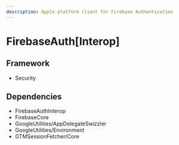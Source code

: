 ```yaml
---
description: Apple platform client for Firebase Authentication
---
```


# FirebaseAuth\[Interop]

## Framework

* Security

## Dependencies

* FirebaseAuthInterop
* FirebaseCore
* GoogleUtilities/AppDelegateSwizzler
* GoogleUtilities/Environment
* GTMSessionFetcher/Core
